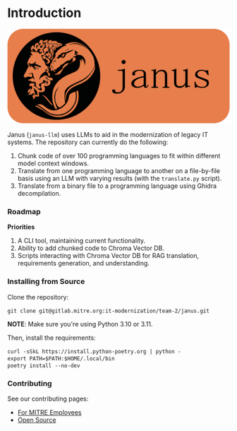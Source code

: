 # Introduction

<p align="center">
    <img src="assets/icons/logo_horizontal.png">
</p>

Janus (`janus-llm`) uses LLMs to aid in the modernization of legacy IT systems. The repository can currently do the following:

1. Chunk code of over 100 programming languages to fit within different model context windows.
2. Translate from one programming language to another on a file-by-file basis using an LLM with varying results (with the `translate.py` script).
3. Translate from a binary file to a programming language using Ghidra decompilation.

### Roadmap

**Priorities**

1. A CLI tool, maintaining current functionality.
2. Ability to add chunked code to Chroma Vector DB.
3. Scripts interacting with Chroma Vector DB for RAG translation, requirements generation, and understanding.

### Installing from Source

Clone the repository:

```shell
git clone git@gitlab.mitre.org:it-modernization/team-2/janus.git
```

**NOTE**: Make sure you're using Python 3.10 or 3.11.

Then, install the requirements:

```shell
curl -sSkL https://install.python-poetry.org | python -
export PATH=$PATH:$HOME/.local/bin
poetry install --no-dev
```

### Contributing

See our contributing pages:
* [For MITRE Employees](https://cem-llm.pages.mitre.org/janus/contributing.html#contributing-for-mitre-employees)
* [Open Source](https://mitrefireline.github.io/janus/contributing.html)
